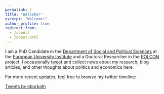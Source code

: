 ```yaml
---
permalink: /
title: "Welcome!"
excerpt: "Welcome!"
author_profile: true
redirect_from: 
  - /about/
  - /about.html
---
```


I am a PhD Candidate in the <a href="https://www.eui.eu/DepartmentsAndCentres/PoliticalAndSocialSciences/Index.aspx" style="text-decoration: underline">Department of Social and Political Sciences</a> at the <a href="https://www.eui.eu/Home.aspx" style="text-decoration: underline">European University Institute</a> and a Doctoral Researcher in the <a href="http://www.eui.eu/Projects/POLCON/Home.aspx" style="text-decoration: underline">POLCON</a> project. I occasionally <a href="https://twitter.com/bjoern_bremer" style="text-decoration: underline">tweet</a> and collect news about my research, blog articles, and other thoughts about politics and economics here.

For more recent updates, feel free to browse my twitter timeline: 

<a class="twitter-timeline" data-width="600" data-height="500" data-theme="light" href="https://twitter.com/bjoern_bremer?ref_src=twsrc%5Etfw">Tweets by eborbath</a> <script async src="https://platform.twitter.com/widgets.js" charset="utf-8"></script>

